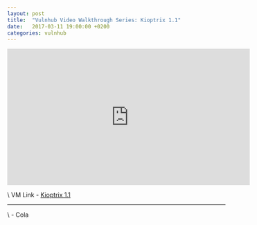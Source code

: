```yaml
---
layout: post
title:  "Vulnhub Video Walkthrough Series: Kioptrix 1.1"
date:   2017-03-11 19:00:00 +0200
categories: vulnhub
---
```


<iframe width="560" height="315" src="https://www.youtube.com/embed/D7Klu9N5wuA" frameborder="0" allowfullscreen></iframe>

 \\
VM Link - [Kioptrix 1.1](https://www.vulnhub.com/entry/kioptrix-level-11-2,23/)

---
 \\
\- Cola
